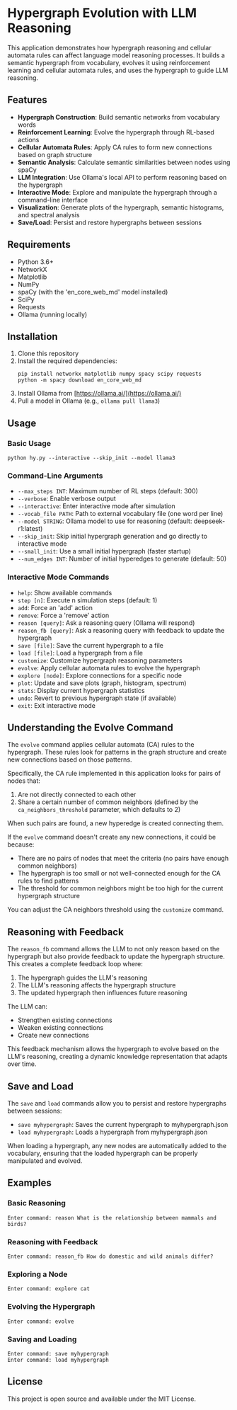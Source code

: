 # Hypergraph Evolution with LLM Reasoning

This application demonstrates how hypergraph reasoning and cellular automata rules can affect language model reasoning processes. It builds a semantic hypergraph from vocabulary, evolves it using reinforcement learning and cellular automata rules, and uses the hypergraph to guide LLM reasoning.

## Features

- **Hypergraph Construction**: Build semantic networks from vocabulary words
- **Reinforcement Learning**: Evolve the hypergraph through RL-based actions
- **Cellular Automata Rules**: Apply CA rules to form new connections based on graph structure
- **Semantic Analysis**: Calculate semantic similarities between nodes using spaCy
- **LLM Integration**: Use Ollama's local API to perform reasoning based on the hypergraph
- **Interactive Mode**: Explore and manipulate the hypergraph through a command-line interface
- **Visualization**: Generate plots of the hypergraph, semantic histograms, and spectral analysis
- **Save/Load**: Persist and restore hypergraphs between sessions

## Requirements

- Python 3.6+
- NetworkX
- Matplotlib
- NumPy
- spaCy (with the 'en_core_web_md' model installed)
- SciPy
- Requests
- Ollama (running locally)

## Installation

1. Clone this repository
2. Install the required dependencies:
   ```
   pip install networkx matplotlib numpy spacy scipy requests
   python -m spacy download en_core_web_md
   ```
3. Install Ollama from [https://ollama.ai/](https://ollama.ai/)
4. Pull a model in Ollama (e.g., `ollama pull llama3`)

## Usage

### Basic Usage

```
python hy.py --interactive --skip_init --model llama3
```

### Command-Line Arguments

- `--max_steps INT`: Maximum number of RL steps (default: 300)
- `--verbose`: Enable verbose output
- `--interactive`: Enter interactive mode after simulation
- `--vocab_file PATH`: Path to external vocabulary file (one word per line)
- `--model STRING`: Ollama model to use for reasoning (default: deepseek-r1:latest)
- `--skip_init`: Skip initial hypergraph generation and go directly to interactive mode
- `--small_init`: Use a small initial hypergraph (faster startup)
- `--num_edges INT`: Number of initial hyperedges to generate (default: 50)

### Interactive Mode Commands

- `help`: Show available commands
- `step [n]`: Execute n simulation steps (default: 1)
- `add`: Force an 'add' action
- `remove`: Force a 'remove' action
- `reason [query]`: Ask a reasoning query (Ollama will respond)
- `reason_fb [query]`: Ask a reasoning query with feedback to update the hypergraph
- `save [file]`: Save the current hypergraph to a file
- `load [file]`: Load a hypergraph from a file
- `customize`: Customize hypergraph reasoning parameters
- `evolve`: Apply cellular automata rules to evolve the hypergraph
- `explore [node]`: Explore connections for a specific node
- `plot`: Update and save plots (graph, histogram, spectrum)
- `stats`: Display current hypergraph statistics
- `undo`: Revert to previous hypergraph state (if available)
- `exit`: Exit interactive mode

## Understanding the Evolve Command

The `evolve` command applies cellular automata (CA) rules to the hypergraph. These rules look for patterns in the graph structure and create new connections based on those patterns.

Specifically, the CA rule implemented in this application looks for pairs of nodes that:
1. Are not directly connected to each other
2. Share a certain number of common neighbors (defined by the `ca_neighbors_threshold` parameter, which defaults to 2)

When such pairs are found, a new hyperedge is created connecting them.

If the `evolve` command doesn't create any new connections, it could be because:
- There are no pairs of nodes that meet the criteria (no pairs have enough common neighbors)
- The hypergraph is too small or not well-connected enough for the CA rules to find patterns
- The threshold for common neighbors might be too high for the current hypergraph structure

You can adjust the CA neighbors threshold using the `customize` command.

## Reasoning with Feedback

The `reason_fb` command allows the LLM to not only reason based on the hypergraph but also provide feedback to update the hypergraph structure. This creates a complete feedback loop where:

1. The hypergraph guides the LLM's reasoning
2. The LLM's reasoning affects the hypergraph structure
3. The updated hypergraph then influences future reasoning

The LLM can:
- Strengthen existing connections
- Weaken existing connections
- Create new connections

This feedback mechanism allows the hypergraph to evolve based on the LLM's reasoning, creating a dynamic knowledge representation that adapts over time.

## Save and Load

The `save` and `load` commands allow you to persist and restore hypergraphs between sessions:

- `save myhypergraph`: Saves the current hypergraph to myhypergraph.json
- `load myhypergraph`: Loads a hypergraph from myhypergraph.json

When loading a hypergraph, any new nodes are automatically added to the vocabulary, ensuring that the loaded hypergraph can be properly manipulated and evolved.

## Examples

### Basic Reasoning

```
Enter command: reason What is the relationship between mammals and birds?
```

### Reasoning with Feedback

```
Enter command: reason_fb How do domestic and wild animals differ?
```

### Exploring a Node

```
Enter command: explore cat
```

### Evolving the Hypergraph

```
Enter command: evolve
```

### Saving and Loading

```
Enter command: save myhypergraph
Enter command: load myhypergraph
```

## License

This project is open source and available under the MIT License.
